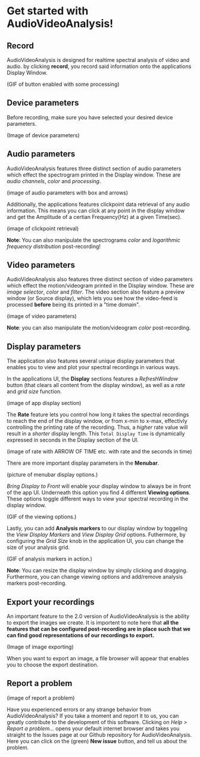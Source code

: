 # Get started with AudioVideoAnalysis!

## Record  

AudioVideoAnalysis is designed for realtime spectral analysis of video and audio. by clicking **record**, you record said information onto the applications Display Window. 

(GIF of button enabled with some processing)

## Device parameters

Before recording, make sure you have selected your desired device parameters.

(Image of device parameters)

## Audio parameters

AudioVideoAnalysis features three distinct section of audio parameters which effect the spectrogram printed in the Display window. These are *audio channels*, *color* and *processing*. 

(image of audio parameters with box and arrows)

Additionally, the applications features clickpoint data retrieval of any audio information. This means you can click at any point in the display window and get the Amplitude of a certian Frequency(Hz) at a given Time(sec).

(image of clickpoint retrieval)

**Note**: You can also manipulate the spectrograms *color* and *logarithmic frequency distribution* post-recording!

## Video parameters

AudioVideoAnalysis also features three distinct section of video parameters which effect the motion/videogram printed in the Display window. These are *image selector*, *color* and *filter*. The video section also feature a preview window (or Source display), which lets you see how the video-feed is processed **before** being its printed in a "time domain". 

(image of video parameters)

**Note**: you can also manipulate the motion/videogram *color* post-recording.

## Display parameters

The application also features several unique display parameters that enables you to view and plot your spectral recordings in various ways. 

In the applications UI, the **Display** sections features a *RefreshWindow* button (that clears all content from the display window), as well as a *rate* and *grid size* function. 

(image of app display section)

The **Rate** feature lets you control how long it takes the spectral recordings to reach the end of the display window, or from x-min to x-max, effectivly controlling the printing rate of the recording. Thus, a *higher* rate value will result in a *shorter* display length. This `Total Display Time` is dynamically expressed in seconds in the Display section of the UI.  

(image of rate with ARROW OF TIME etc. with rate and the seconds in time)

There are more important display parameters in the **Menubar**.

(picture of menubar display options.)

*Bring Display to Front* will enable your display window to always be in front of the app UI. Underneath this option you find 4 different **Viewing options**. These options toggle different ways to view your spectral recording in the display window.

(GIF of the viewing options.)

Lastly, you can add **Analysis markers** to our display window by toggeling the *View Display Markers* and *View Display Grid* options. Futhermore, by configuring the *Grid Size* knob in the application UI, you can change the size of your analysis grid. 

(GIF of analysis markers in action.)

**Note**: You can resize the display window by simply clicking and dragging. Furthermore, you can change viewing options and add/remove analysis markers post-recording.

## Export your recordings

An important feature to the 2.0 version of AudioVideoAnalysis is the ability to export the images we create. It is importent to note here that **all the features that can be configured post-recording are in place such that we can find good representations of our recordings to export.**

(Image of image exporting)

When you want to export an image, a file browser will appear that enables you to choose the export destination.

## Report a problem

(image of report a problem)

Have you experienced errors or any strange behavior from AudioVideoAnalysis? If you take a moment and report it to us, you can greatly contribute to the development of this software. Clicking on _Help \> Report a problem\..._ opens your default internet browser and takes you straight to the Issues page at our Github repository for AudioVideoAnalysis. Here you can click on the (green) **New issue** button, and tell us about the problem.
